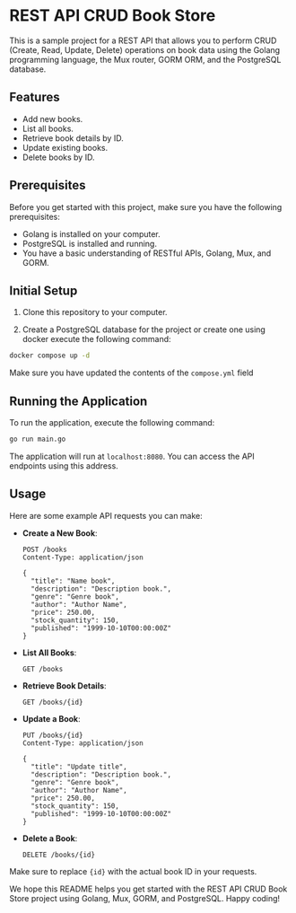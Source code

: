 # REST API CRUD Book Store

This is a sample project for a REST API that allows you to perform CRUD (Create, Read, Update, Delete) operations on book data using the Golang programming language, the Mux router, GORM ORM, and the PostgreSQL database.

## Features

- Add new books.
- List all books.
- Retrieve book details by ID.
- Update existing books.
- Delete books by ID.

## Prerequisites

Before you get started with this project, make sure you have the following prerequisites:

- Golang is installed on your computer.
- PostgreSQL is installed and running.
- You have a basic understanding of RESTful APIs, Golang, Mux, and GORM.

## Initial Setup

1. Clone this repository to your computer.

2. Create a PostgreSQL database for the project or create one using docker execute the following command:

```bash
docker compose up -d
```
Make sure you have updated the contents of the `compose.yml` field

## Running the Application

To run the application, execute the following command:

```bash
go run main.go
```

The application will run at `localhost:8080`. You can access the API endpoints using this address.

## Usage

Here are some example API requests you can make:

- **Create a New Book**:

  ```http
  POST /books
  Content-Type: application/json

  {
    "title": "Name book",
    "description": "Description book.",
    "genre": "Genre book",
    "author": "Author Name",
    "price": 250.00,
    "stock_quantity": 150,
    "published": "1999-10-10T00:00:00Z"
  }
  ```

- **List All Books**:

  ```http
  GET /books
  ```

- **Retrieve Book Details**:

  ```http
  GET /books/{id}
  ```

- **Update a Book**:

  ```http
  PUT /books/{id}
  Content-Type: application/json

  {
    "title": "Update title",
    "description": "Description book.",
    "genre": "Genre book",
    "author": "Author Name",
    "price": 250.00,
    "stock_quantity": 150,
    "published": "1999-10-10T00:00:00Z"
  }
  ```

- **Delete a Book**:

  ```http
  DELETE /books/{id}
  ```

Make sure to replace `{id}` with the actual book ID in your requests.

We hope this README helps you get started with the REST API CRUD Book Store project using Golang, Mux, GORM, and PostgreSQL. Happy coding!
